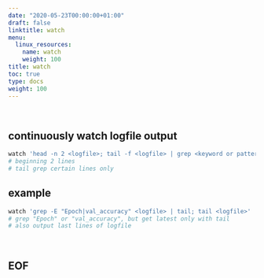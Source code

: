 ```yaml
---
date: "2020-05-23T00:00:00+01:00"
draft: false
linktitle: watch
menu:
  linux_resources:
    name: watch
    weight: 100
title: watch
toc: true
type: docs
weight: 100
---
```


<br>

## continuously watch logfile output
```bash
watch 'head -n 2 <logfile>; tail -f <logfile> | grep <keyword or pattern>'
# beginning 2 lines
# tail grep certain lines only
```

## example
```bash
watch 'grep -E "Epoch|val_accuracy" <logfile> | tail; tail <logfile>'
# grep "Epoch" or "val_accuracy", but get latest only with tail
# also output last lines of logfile
```





<br>

## EOF